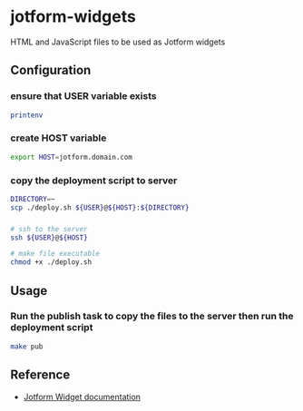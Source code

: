 # jotform-widgets
HTML and JavaScript files to be used as Jotform widgets

## Configuration

### ensure that USER variable exists

```bash
printenv
```

### create HOST variable

```bash
export HOST=jotform.domain.com
```

### copy the deployment script to server

```bash
DIRECTORY=~
scp ./deploy.sh ${USER}@${HOST}:${DIRECTORY}
```

###

```bash
# ssh to the server
ssh ${USER}@${HOST}

# make file executable
chmod +x ./deploy.sh
```

## Usage

### Run the publish task to copy the files to the server then run the deployment script

```bash
make pub
```

## Reference

- [Jotform Widget documentation](https://www.jotform.com/developers/widgets/)
